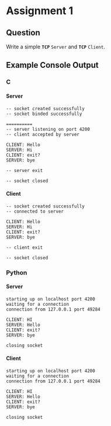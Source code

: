 # Assignment 1

## Question

Write a simple **`TCP`** `Server` and **`TCP`** `Client`.

## Example Console Output

### C

#### Server

```
-- socket created successfully
-- socket binded successfully

==========
-- server listening on port 4200
-- client accepted by server

CLIENT: Hello
SERVER: Hi
CLIENT: exit?
SERVER: bye

-- server exit

-- socket closed
```

#### Client

```
-- socket created successfully
-- connected to server

CLIENT: Hello
SERVER: Hi
CLIENT: exit?
SERVER: bye

-- client exit

-- socket closed
```

### Python

#### Server
```
starting up on localhost port 4200
waiting for a connection
connection from 127.0.0.1 port 49284

CLIENT: HI
SERVER: Hello
CLIENT: exit?
SERVER: bye

closing socket
```

#### Client
```
starting up on localhost port 4200
waiting for a connection
connection from 127.0.0.1 port 49284

CLIENT: HI
SERVER: Hello
CLIENT: exit?
SERVER: bye

closing socket
```
